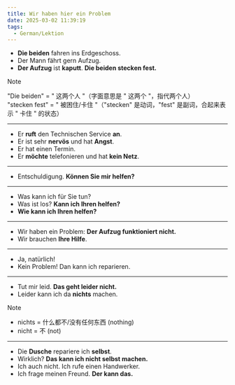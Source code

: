 ```yaml
---
title: Wir haben hier ein Problem
date: 2025-03-02 11:39:19
tags:
  - German/Lektion
---
```

- **Die beiden** fahren ins Erdgeschoss.
- Der Mann fährt gern Aufzug.
- **Der Aufzug** ist **kaputt**. **Die beiden stecken fest.**

> [!NOTE]
>
> "Die beiden" = " 这两个人 "（字面意思是 " 这两个 "，指代两个人）  
> "stecken fest" = " 被困住/卡住 "（"stecken" 是动词，"fest" 是副词，合起来表示 " 卡住 " 的状态）

---
- Er **ruft** den Technischen Service **an**.
- Er ist sehr **nervös** und hat **Angst**.
- Er hat einen Termin.
- Er **möchte** telefonieren und hat **kein Netz**.
---
- Entschuldigung. **Können Sie mir helfen?**
---
- Was kann ich für Sie tun?
- Was ist los? **Kann ich Ihren helfen?**
- **Wie kann ich Ihren helfen?**
---
- Wir haben ein Problem: **Der Aufzug funktioniert nicht.**
- Wir brauchen **Ihre Hilfe**.
---
- Ja, natürlich!
- Kein Problem! Dan kann ich reparieren.
---
- Tut mir leid. **Das geht leider nicht.**
- Leider kann ich da **nichts** machen.

> [!NOTE]
>
> - nichts = 什么都不/没有任何东西 (nothing)
> - nicht = 不 (not)

---
- Die **Dusche** repariere ich **selbst**.
- Wirklich? **Das kann ich nicht selbst machen.**
- Ich auch nicht. Ich rufe einen Handwerker.
- Ich frage meinen Freund. **Der kann das.**
